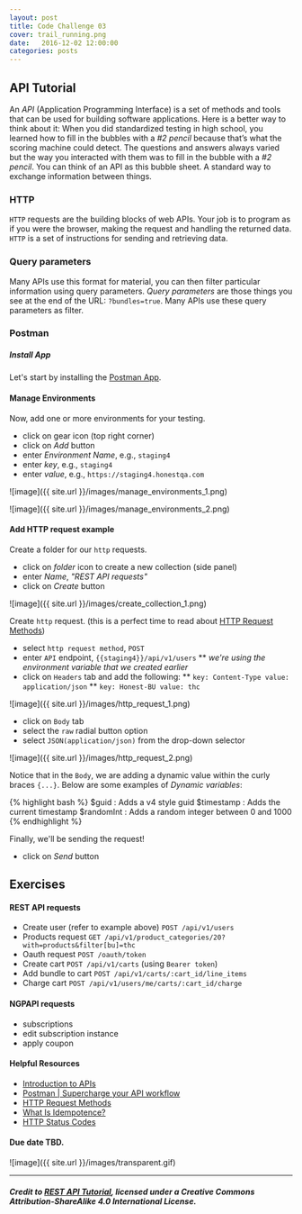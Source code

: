 ```yaml
---
layout: post
title: Code Challenge 03
cover: trail_running.png
date:   2016-12-02 12:00:00
categories: posts
---
```


## API Tutorial

An *API* (Application Programming Interface) is a set of methods and tools that can be used for building software applications.
Here is a better way to think about it: When you did standardized testing in high school, you learned how to fill in the bubbles with a _#2 pencil_ because that’s what the scoring machine could detect. The questions and answers always varied but the way you interacted with them was to fill in the bubble with a _#2 pencil_. You can think of an API as this bubble sheet. A standard way to exchange information between things.

### HTTP

`HTTP` requests are the building blocks of web APIs. Your job is to program as if you were the browser, making the request and handling the returned data. `HTTP` is a set of instructions for sending and retrieving data.

### Query parameters

Many APIs use this format for material, you can then filter particular information using query parameters. *Query parameters* are those things you see at the end of the URL: `?bundles=true`. Many APIs use these query parameters as filter.

### Postman

##### Install App
Let's start by installing the [Postman App](https://www.getpostman.com/apps).
#### Manage Environments
Now, add one or more environments for your testing.

* click on gear icon (top right corner)
* click on *Add* button
* enter *Environment Name*, e.g., `staging4`
* enter *key*, e.g., `staging4`
* enter *value*, e.g., `https://staging4.honestqa.com`

![image]({{ site.url }}/images/manage_environments_1.png)

![image]({{ site.url }}/images/manage_environments_2.png)

#### Add HTTP request example
Create a folder for our `http` requests.

* click on *folder* icon to create a new collection (side panel)
* enter *Name*, _"REST API requests"_
* click on *Create* button

![image]({{ site.url }}/images/create_collection_1.png)

Create `http` request. (this is a perfect time to read about [HTTP Request Methods](https://www.w3.org/Protocols/rfc2616/rfc2616-sec9.html))

* select `http request method`, `POST`
* enter `API` endpoint, `{{staging4}}/api/v1/users`
** _we're using the environment variable that we created earlier_
* click on `Headers` tab and add the following:
** `key: Content-Type value: application/json`
** `key: Honest-BU value: thc`

![image]({{ site.url }}/images/http_request_1.png)

* click on `Body` tab
* select the `raw` radial button option
* select `JSON(application/json)` from the drop-down selector

![image]({{ site.url }}/images/http_request_2.png)

Notice that in the `Body`, we are adding a dynamic value within the curly braces `{...}`. Below are some examples of *Dynamic variables*:

{% highlight bash %}
$guid : Adds a v4 style guid
$timestamp : Adds the current timestamp
$randomInt : Adds a random integer between 0 and 1000
{% endhighlight %}

Finally, we'll be sending the request!

* click on *Send* button

## Exercises
#### REST API requests
* Create user (refer to example above) `POST /api/v1/users`
* Products request `GET /api/v1/product_categories/20?with=products&filter[bu]=thc`
* Oauth request `POST /oauth/token`
* Create cart `POST /api/v1/carts` (using `Bearer token`)
* Add bundle to cart `POST /api/v1/carts/:cart_id/line_items`
* Charge cart `POST /api/v1/users/me/carts/:cart_id/charge`

#### NGPAPI requests

* subscriptions
* edit subscription instance
* apply coupon

#### Helpful Resources
* [Introduction to APIs](https://zapier.com/learn/apis/chapter-1-introduction-to-apis/)
* [Postman | Supercharge your API workflow](https://www.getpostman.com/)
* [HTTP Request Methods](https://www.w3.org/Protocols/rfc2616/rfc2616-sec9.html)
* [What Is Idempotence?](http://www.restapitutorial.com/lessons/idempotency.html)
* [HTTP Status Codes](http://www.restapitutorial.com/httpstatuscodes.html)

#### Due date TBD.

![image]({{ site.url }}/images/transparent.gif)

* * *

##### _Credit to [REST API Tutorial](RestApiTutorial.com), licensed under a Creative Commons Attribution-ShareAlike 4.0 International License._

